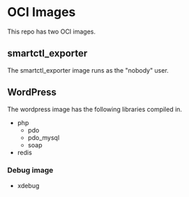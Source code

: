 # OCI Images

This repo has two OCI images.

## smartctl_exporter

The smartctl_exporter image runs as the "nobody" user.

## WordPress

The wordpress image has the following libraries compiled in.

- php
  - pdo
  - pdo_mysql
  - soap
- redis

### Debug image

- xdebug
